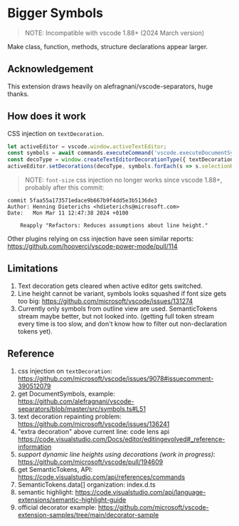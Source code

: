 # Bigger Symbols

> NOTE: Incompatible with vscode 1.88+ (2024 March version)

Make class, function, methods, structure declarations appear larger.

## Acknowledgement

This extension draws heavily on alefragnani/vscode-separators, huge thanks.

## How does it work

CSS injection on `textDecoration`.

```typescript
let activeEditor = vscode.window.activeTextEditor;
const symbols = await commands.executeCommand('vscode.executeDocumentSymbolProvider', activeEditor);
const decoType = window.createTextEditorDecorationType({ textDecoration: `;font-size:120%` });
activeEditor.setDecorations(decoType, symbols.forEach(s => s.selectionRange));
```

> NOTE: `font-size` css injection no longer works since vscode 1.88+, probably after this commit:

```
commit 5faa55a173571edace9b667b9f4dd5e3b5136de3
Author: Henning Dieterichs <hdieterichs@microsoft.com>
Date:   Mon Mar 11 12:47:38 2024 +0100

    Reapply "Refactors: Reduces assumptions about line height."
```

Other plugins relying on css injection have seen similar reports:
https://github.com/hoovercj/vscode-power-mode/pull/114

## Limitations

1. Text decoration gets cleared when active editor gets switched.
2. Line height cannot be variant, symbols looks squashed if font size gets too big: https://github.com/microsoft/vscode/issues/131274
3. Currently only symbols from outline view are used. SemanticTokens stream maybe better, but not looked into. (getting full token
stream every time is too slow, and don't know how to filter out non-declaration tokens yet).

## Reference

1. css injection on `textDecoration`: https://github.com/microsoft/vscode/issues/9078#issuecomment-390512079
2. get DocumentSymbols, example: https://github.com/alefragnani/vscode-separators/blob/master/src/symbols.ts#L51
3. text decoration repainting problem: https://github.com/microsoft/vscode/issues/136241
4. "extra decoration" above current line: code lens api https://code.visualstudio.com/Docs/editor/editingevolved#_reference-information
5. *support dynamic line heights using decorations (work in progress)*: https://github.com/microsoft/vscode/pull/194609
6. get SemanticTokens, API: https://code.visualstudio.com/api/references/commands
7. SemanticTokens.data[] organization: index.d.ts
8. semantic highlight: https://code.visualstudio.com/api/language-extensions/semantic-highlight-guide
9. official decorator example: https://github.com/microsoft/vscode-extension-samples/tree/main/decorator-sample
